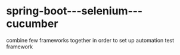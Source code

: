 # spring-boot---selenium---cucumber
combine few frameworks together in order to set up automation test framework
